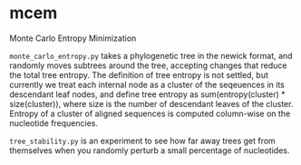 # mcem
Monte Carlo Entropy Minimization 

`monte_carlo_entropy.py` takes a phylogenetic tree in the newick format, and randomly moves subtrees around the tree, accepting changes that reduce the total tree entropy. The definition of tree entropy is not settled, but currently we treat each internal node as a cluster of the seqeuences in its descendant leaf nodes, and define tree entropy as sum(entropy(cluster) * size(cluster)), where size is the number of descendant leaves of the cluster. Entropy of a cluster of aligned sequences is computed column-wise on the nucleotide frequencies.

`tree_stability.py` is an experiment to see how far away trees get from themselves when you randomly perturb a small percentage of nucleotides.
